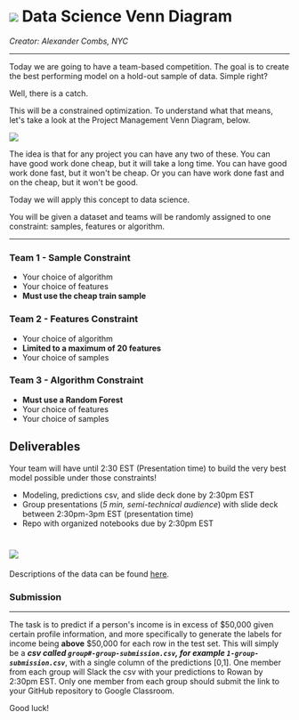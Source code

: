 # ![](https://ga-dash.s3.amazonaws.com/production/assets/logo-9f88ae6c9c3871690e33280fcf557f33.png)  Data Science Venn Diagram
_Creator: Alexander Combs, NYC_

-------------------

Today we are going to have a team-based competition. The goal is to create the best performing model on a hold-out sample of data. Simple right?

Well, there is a catch.

This will be a constrained optimization. To understand what that means, let's take a look at the Project Management Venn Diagram, below.

![](https://www.pyragraph.com/wp-content/uploads/2013/04/GOOD-FAST-CHEAP.jpg)

The idea is that for any project you can have any two of these. You can have good work done cheap, but it will take a long time. You can have good work done fast, but it won't be cheap. Or you can have work done fast and on the cheap, but it won't be good.

Today we will apply this concept to data science.

You will be given a dataset and teams will be randomly assigned to one constraint: samples, features or algorithm.

---

### Team 1 - Sample Constraint
- Your choice of algorithm
- Your choice of features
- **Must use the cheap train sample**

### Team 2 - Features Constraint
- Your choice of algorithm
- **Limited to a maximum of 20 features**
- Your choice of samples

### Team 3 - Algorithm Constraint
- **Must use a Random Forest**
- Your choice of features
- Your choice of samples

## Deliverables
Your team will have until 2:30 EST (Presentation time) to build the very best model possible under those constraints!

- Modeling, predictions csv, and slide deck done by 2:30pm EST
- Group presentations (_5 min, semi-technical audience_) with slide deck between 2:30pm-3pm EST (presentation time)
- Repo with organized notebooks due by 2:30pm EST

# ![](https://media.giphy.com/media/aL4bDxt8fbpy8/giphy.gif)

 Descriptions of the data can be found [here](https://archive.ics.uci.edu/ml/datasets/adult).

### Submission
---

The task is to predict if a person's income is in excess of $50,000 given certain profile information, and more specifically to generate the labels for income being **above** $50,000 for each row in the test set. This will simply be a _**csv called `group#-group-submission.csv`, for example `1-group-submission.csv`**_, with a single column of the predictions [0,1]. One member from each group will Slack the csv with your predictions to Rowan by 2:30pm EST. Only one member from each group should submit the link to your GitHub repository to Google Classroom.

Good luck!
